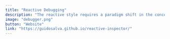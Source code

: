 ```yaml
---
title: "Reactive Debugging"
description: "The reactive style requires a paradigm shift in the concepts needed for debugging, from imperative debugging to declarative debugging. Reactive Inspector is a such a debugger integrated with the Eclipse Scala IDE. It provides a number of features including visualizing reactive trees, back-in-time debugging, interactive queries of the graph, node breackpoiting and profiling. "
image: "debugger.png"
button: "Website"
link: "https://guidosalva.github.io/reactive-inspector/"
---
```

